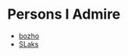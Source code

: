 # Persons I Admire

- [bozho][1]
- [SLaks][2]

[1]: http://techblog.bozho.net/
[2]: http://slaks.net/
